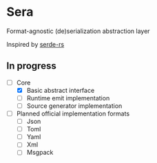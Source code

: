 # Sera

Format-agnostic (de)serialization abstraction layer

Inspired by [serde-rs](https://github.com/serde-rs/serde)

## In progress

- [ ] Core
  - [x] Basic abstract interface
  - [ ] Runtime emit implementation
  - [ ] Source generator implementation

- [ ] Planned official implementation formats
  - [ ] Json
  - [ ] Toml
  - [ ] Yaml
  - [ ] Xml
  - [ ] Msgpack
